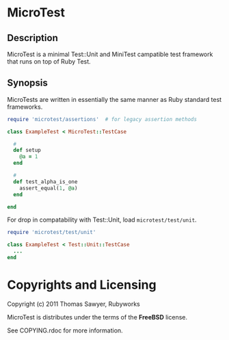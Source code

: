 # MicroTest

## Description

MicroTest is a minimal Test::Unit and MiniTest campatible 
test framework that runs on top of Ruby Test.

## Synopsis

MicroTests are written in essentially the same manner as Ruby standard
test frameworks.

```ruby
require 'microtest/assertions'  # for legacy assertion methods

class ExampleTest < MicroTest::TestCase

  #
  def setup
    @a = 1
  end

  #
  def test_alpha_is_one
    assert_equal(1, @a)
  end

end
```

For drop in compatability with Test::Unit, load `microtest/test/unit`.

```ruby
require 'microtest/test/unit'

class ExampleTest < Test::Unit::TestCase
  ...
end
```

# Copyrights and Licensing

Copyright (c) 2011 Thomas Sawyer, Rubyworks

MicroTest is distributes under the terms of the **FreeBSD** license.

See COPYING.rdoc for more information.


